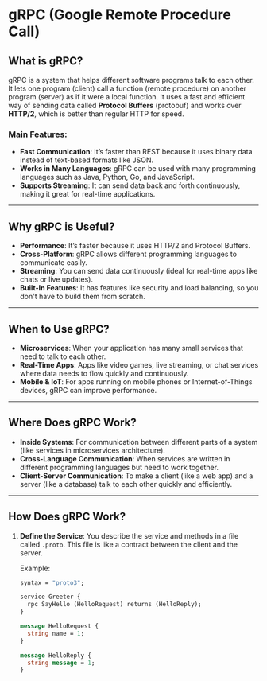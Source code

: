 # gRPC (Google Remote Procedure Call)

## What is gRPC?

gRPC is a system that helps different software programs talk to each other. It lets one program (client) call a function (remote procedure) on another program (server) as if it were a local function. It uses a fast and efficient way of sending data called **Protocol Buffers** (protobuf) and works over **HTTP/2**, which is better than regular HTTP for speed.

### Main Features:
- **Fast Communication**: It’s faster than REST because it uses binary data instead of text-based formats like JSON.
- **Works in Many Languages**: gRPC can be used with many programming languages such as Java, Python, Go, and JavaScript.
- **Supports Streaming**: It can send data back and forth continuously, making it great for real-time applications.

---

## Why gRPC is Useful?

- **Performance**: It’s faster because it uses HTTP/2 and Protocol Buffers.
- **Cross-Platform**: gRPC allows different programming languages to communicate easily.
- **Streaming**: You can send data continuously (ideal for real-time apps like chats or live updates).
- **Built-In Features**: It has features like security and load balancing, so you don't have to build them from scratch.

---

## When to Use gRPC?

- **Microservices**: When your application has many small services that need to talk to each other.
- **Real-Time Apps**: Apps like video games, live streaming, or chat services where data needs to flow quickly and continuously.
- **Mobile & IoT**: For apps running on mobile phones or Internet-of-Things devices, gRPC can improve performance.

---

## Where Does gRPC Work?

- **Inside Systems**: For communication between different parts of a system (like services in microservices architecture).
- **Cross-Language Communication**: When services are written in different programming languages but need to work together.
- **Client-Server Communication**: To make a client (like a web app) and a server (like a database) talk to each other quickly and efficiently.

---

## How Does gRPC Work?

1. **Define the Service**: 
   You describe the service and methods in a file called `.proto`. This file is like a contract between the client and the server.
   
   Example:
   ```proto
   syntax = "proto3";
   
   service Greeter {
     rpc SayHello (HelloRequest) returns (HelloReply);
   }
   
   message HelloRequest {
     string name = 1;
   }
   
   message HelloReply {
     string message = 1;
   }
